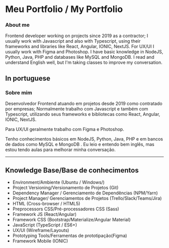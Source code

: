 # Meu Portfolio / My Portfolio

### About me
Frontend developer working on projects since 2019 as a contractor; I usually work with Javascript and also with Typescript, using their frameworks and libraries like React, Angular, IONIC, NextJS. For UX/UI I usually work with Figma and Photoshop. I have basic knowledge in NodeJS, Python, Java, PHP and databases like MySQL and MongoDB. I read and understand English well, but I'm taking classes to improve my conversation.

## In portuguese

### Sobre mim
Desenvolvedor Frontend atuando em projetos desde 2019 como contratado por empresas; Normalmente trabalho com Javascript e também com Typescript, utilizando seus frameworks e bibliotecas como React, Angular, IONIC, NextJS.

Para UX/UI geralmente trabalho com Figma e Photoshop.

Tenho conhecimentos básicos em NodeJS, Python, Java, PHP e em bancos de dados como MySQL e MongoDB . Eu leio e entendo bem inglês, mas estou tendo aulas para melhorar minha conversação.

-------------------------------------------

## Knowledge Base/Base de conhecimentos
+ Environment/Ambiente (Ubuntu / Windows/)
+ Project Versioning/Versionamento de Projetos (Git)
+ Dependency Manager / Gerenciamento de Dependências (NPM/Yarn)
+ Project Manager/ Gerenciamentos de Projetos (Trello/Slack/Teams/Jira)
+ HTML (Cross-browser / HTML5)
+ Preprocessors CSS/Pré-processadores CSS (Sass)
+ Framework JS (React/Angular)
+ Framework CSS (Bootstrap/Materialize/Angular Material)
+ JavaScript (TypeScript / ES6+)
+ UX/UI (Wireframe/Layouts)
+ Prototyping Tools/Ferramentas de prototipação(Figma)
+ Framework Mobile (IONIC)
